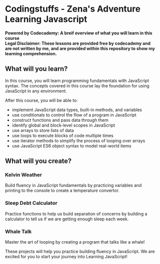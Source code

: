 # Codingstuffs - Zena's Adventure Learning Javascript

#### Powered by Codecademy: A breif overview of what you will learn in this course<br>Legal Disclaimer: These lessons are provided free by codecademy and are not written by me, and are provided within this repository to show my learning comprehension.

## What will you learn?

In this course, you will learn programming fundamentals with JavaScript syntax. The concepts covered in this course lay the foundation for using JavaScript in any environment.

After this course, you will be able to:

<ul>
    <li>implement JavaScript data types, built-in methods, and variables</li>
    <li>use conditionals to control the flow of a program in JavaScript</li>
    <li>construct functions and pass data through them</li>
    <li>identify global and block-level scopes in JavaScript</li>
    <li>use arrays to store lists of data</li>
    <li>use loops to execute blocks of code multiple times</li>
    <li>use iterator methods to simplify the process of looping over arrays</li>
    <li>use JavaScript ES6 object syntax to model real-world items</li>
</ul>

## What will you create?

### Kelvin Weather
Build fluency in JavaScript fundamentals by practicing variables and printing to the console to create a temperature convertor.


### Sleep Debt Calculator
Practice functions to help us build separation of concerns by building a calculator to tell us if we are getting enough sleep each week.


### Whale Talk

Master the art of looping by creating a program that talks like a whale!


These projects will help you practice building fluency in JavaScript.
We are excited for you to start your journey into Learning JavaScript!
